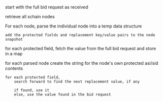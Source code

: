 

start with the full bid request as received

retrieve all schain nodes

For each node, 
    parse the individual node into a temp data structure

    add the protected fields and replacement key/value pairs to the node snapshot


for each protected field, fetch the value from the full bid request and store in a map

for each parsed node
    create the string for the node's own protected asi/sid contents

    for each protected field,
        search forward to find the next replacement value, if any

        if found, use it
        else, use the value found in the bid request